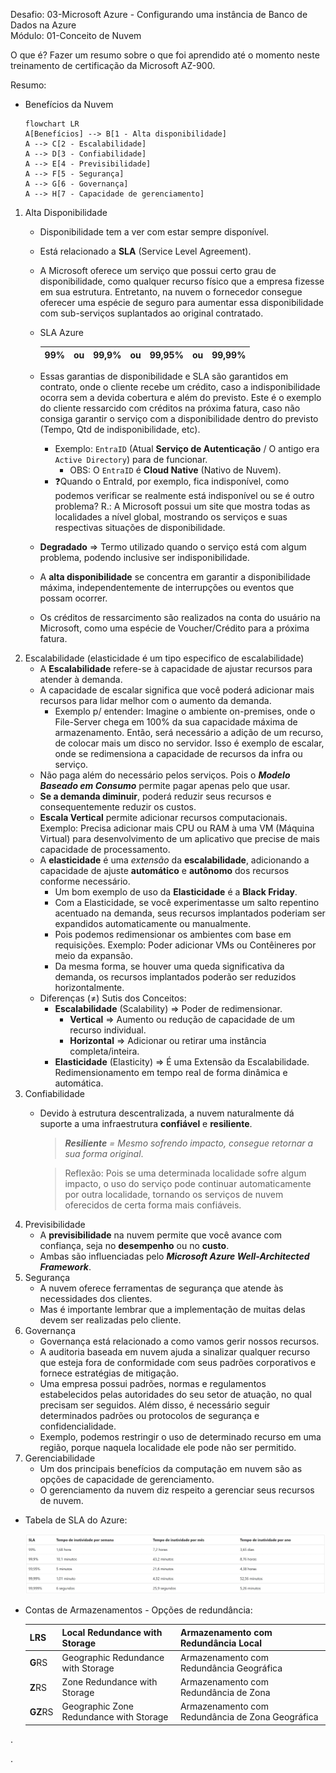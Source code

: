 Desafio: 03-Microsoft Azure - Configurando uma instância de Banco de Dados na Azure  
Módulo: 01-Conceito de Nuvem

O que é? Fazer um resumo sobre o que foi aprendido até o momento neste treinamento de certificação da Microsoft AZ-900.

Resumo:
- Benefícios da Nuvem
    
    ```mermaid
    flowchart LR
    A[Benefícios] --> B[1 - Alta disponibilidade]
    A --> C[2 - Escalabilidade]
    A --> D[3 - Confiabilidade]
    A --> E[4 - Previsibilidade]
    A --> F[5 - Segurança]
    A --> G[6 - Governança]
    A --> H[7 - Capacidade de gerenciamento]
    ```
    
1. Alta Disponibilidade
    - Disponibilidade tem a ver com estar sempre disponível.
    - Está relacionado a **SLA** (Service Level Agreement).
    - A Microsoft oferece um serviço que possui certo grau de disponibilidade, como qualquer recurso físico que a empresa fizesse em sua estrutura. Entretanto, na nuvem o fornecedor consegue oferecer uma espécie de seguro para aumentar essa disponibilidade com sub-serviços suplantados ao original contratado.
    - SLA Azure
        
        
        | 99% | ou | 99,9% | ou | 99,95% | ou | 99,99% |
        | --- | --- | --- | --- | --- | --- | --- |
    - Essas garantias de disponibilidade e SLA são garantidos em contrato, onde o cliente recebe um crédito, caso a indisponibilidade ocorra sem a devida cobertura e além do previsto. Este é o exemplo do cliente ressarcido com créditos na próxima fatura, caso não consiga garantir o serviço com a disponibilidade dentro do previsto (Tempo, Qtd de indisponibilidade, etc).
        - Exemplo:
        `EntraID` (Atual **Serviço de Autenticação** / O antigo era `Active Directory`) para de funcionar.
            - OBS: O `EntraID` é **Cloud Native** (Nativo de Nuvem).
        - ❓Quando o EntraId, por exemplo, fica indisponível, como podemos verificar se realmente está indisponível ou se é outro problema?
        R.: A Microsoft possui um site que mostra todas as localidades a nível global, mostrando os serviços e suas respectivas situações de disponibilidade.
    - **Degradado** ⇒ Termo utilizado quando o serviço está com algum problema, podendo inclusive ser indisponibilidade.
    - A **alta disponibilidade** se concentra em garantir a disponibilidade máxima, independentemente de interrupções ou eventos que possam ocorrer.
    - Os créditos de ressarcimento são realizados na conta do usuário na Microsoft, como uma espécie de Voucher/Crédito para a próxima fatura.
2. Escalabilidade (elasticidade é um tipo especifico de escalabilidade)
    - A **Escalabilidade** refere-se à capacidade de ajustar recursos para atender à demanda.
    - A capacidade de escalar significa que você poderá adicionar mais recursos para lidar melhor com o aumento da demanda.
        - Exemplo p/ entender:
        Imagine o ambiente on-premises, onde o File-Server chega em 100% da sua capacidade máxima de armazenamento.
        Então, será necessário a adição de um recurso, de colocar mais um disco no servidor.
        Isso é exemplo de escalar, onde se redimensiona a capacidade de recursos da infra ou serviço.
    - Não paga além do necessário pelos serviços. Pois o ***Modelo Baseado em Consumo*** permite pagar apenas pelo que usar.
    - **Se a demanda diminuir**, poderá reduzir seus recursos e consequentemente reduzir os custos.
    - **Escala Vertical** permite adicionar recursos computacionais.
    Exemplo:
    Precisa adicionar mais CPU ou RAM à uma VM (Máquina Virtual) para desenvolvimento de um aplicativo que precise de mais capacidade de processamento.
    - A **elasticidade** é uma *extensão* da **escalabilidade**, adicionando a capacidade de ajuste **automático** e **autônomo** dos recursos conforme necessário.
        - Um bom exemplo de uso da **Elasticidade** é a **Black Friday**.
        - Com a Elasticidade, se você experimentasse um salto repentino acentuado na demanda, seus recursos implantados poderiam ser expandidos automaticamente ou manualmente.
        - Pois podemos redimensionar os ambientes com base em requisições.
        Exemplo:
        Poder adicionar VMs ou Contêineres por meio da expansão.
        - Da mesma forma, se houver uma queda significativa da demanda, os recursos implantados poderão ser reduzidos horizontalmente.
    - Diferenças (≠) Sutis dos Conceitos:
        - **Escalabilidade** (Scalability) ⇒ Poder de redimensionar.
            - **Vertical** ⇒ Aumento ou redução de capacidade de um recurso individual.
            - **Horizontal** ⇒ Adicionar ou retirar uma instância completa/inteira.
        - **Elasticidade** (Elasticity) ⇒ É uma Extensão da Escalabilidade. Redimensionamento em tempo real de forma dinâmica e automática.
3. Confiabilidade
    - Devido à estrutura descentralizada, a nuvem naturalmente dá suporte a uma infraestrutura **confiável** e **resiliente**.
        
        > ***Resiliente** = Mesmo sofrendo impacto, consegue retornar a sua forma original*.
        > 
        
        > Reflexão:
        Pois se uma determinada localidade sofre algum impacto, o uso do serviço pode continuar automaticamente por outra localidade, tornando os serviços de nuvem oferecidos de certa forma mais confiáveis.
        > 
4. Previsibilidade
    - A **previsibilidade** na nuvem permite que você avance com confiança, seja no **desempenho** ou no **custo**.
    - Ambas são influenciadas pelo ***Microsoft Azure Well-Architected Framework***.
5. Segurança
    - A nuvem oferece ferramentas de segurança que atende às necessidades dos clientes.
    - Mas é importante lembrar que a implementação de muitas delas devem ser realizadas pelo cliente.
6. Governança
    - Governança está relacionado a como vamos gerir nossos recursos.
    - A auditoria baseada em nuvem ajuda a sinalizar qualquer recurso que esteja fora de conformidade com seus padrões corporativos e fornece estratégias de mitigação.
    - Uma empresa possui padrões, normas e regulamentos estabelecidos pelas autoridades do seu setor de atuação, no qual precisam ser seguidos. Além disso, é necessário seguir determinados padrões ou protocolos de segurança e confidencialidade.
    - Exemplo, podemos restringir o uso de determinado recurso em uma região, porque naquela localidade ele pode não ser permitido.
7. Gerenciabilidade
    - Um dos principais benefícios da computação em nuvem são as opções de capacidade de gerenciamento.
    - O gerenciamento da nuvem diz respeito a gerenciar seus recursos de nuvem.

- Tabela de SLA do Azure:
    
    ![image_Tabela_SLA_Azure.png](./image_Tabela_SLA_Azure.png)
  
- Contas de Armazenamentos - Opções de redundância:
    
    
    | **L**RS | Local Redundance with Storage | Armazenamento com Redundância Local |
    | --- | --- | --- |
    | **G**RS | Geographic Redundance with Storage | Armazenamento com Redundância Geográfica |
    | **Z**RS | Zone Redundance with Storage | Armazenamento com Redundância de Zona |
    | **GZ**RS | Geographic Zone Redundance with Storage | Armazenamento com Redundância de Zona Geográfica |
.


.